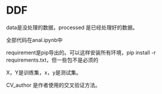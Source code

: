 # DDF

data是没处理的数据，processed 是已经处理好的数据。

全部代码在anal.ipynb中

requirement是pip导出的。可以这样安装所有环境，pip install -r requirements.txt，但一些包不是必须的

X，Y是训练集，x，y是测试集。

CV_author 是作者使用的交叉验证方法。
